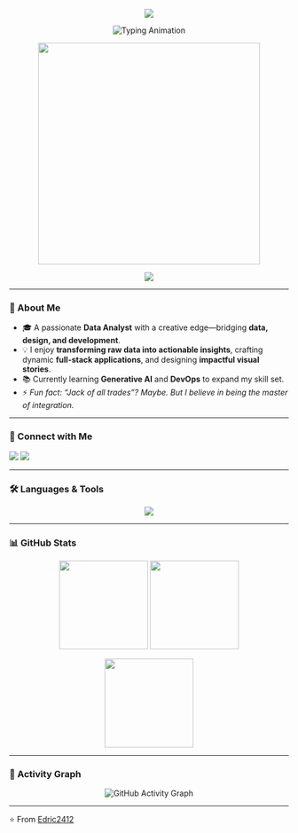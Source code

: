 <!-- Banner / Header -->
<p align="center">
  <img src="https://readme-typing-svg.demolab.com?font=Fira+Code&size=36&duration=2500&pause=700&color=0AFF0A&center=true&vCenter=true&width=600&lines=Hi+👋,+I'm+Edric;Data+Analyst+%7C+Web+Developer+%7C+Creative+Technologist" />
</p>


<p align="center">
  <img src="https://readme-typing-svg.herokuapp.com?font=Fira+Code&weight=500&size=24&duration=3000&pause=1000&color=00C2FF&center=true&vCenter=true&width=500&lines=Data+Analyst;Web+Developer;Creative+Technologist" alt="Typing Animation" />
</p>

<p align="center">
  <img src="https://raw.githubusercontent.com/abhisheknaiidu/abhisheknaiidu/master/code.gif" width="400" />
</p>

<p align="center">
  <a href="https://portfolio-pi-sage-99.vercel.app/" target="_blank">
    <img src="https://img.shields.io/badge/🌐 Visit My Portfolio-000000?style=for-the-badge&logo=vercel&logoColor=white" />
  </a>
</p>

---

### 🌱 About Me  
- 🎓 A passionate **Data Analyst** with a creative edge—bridging **data, design, and development**.  
- 💡 I enjoy **transforming raw data into actionable insights**, crafting dynamic **full-stack applications**, and designing **impactful visual stories**.  
- 📚 Currently learning **Generative AI** and **DevOps** to expand my skill set.  
- ⚡ *Fun fact: “Jack of all trades”? Maybe. But I believe in being the master of integration.*  

---

### 🔗 Connect with Me  
<p align="left">
<a href="https://www.linkedin.com/in/edric-jeffrey-sam-52502927b/" target="_blank"><img src="https://img.shields.io/badge/LinkedIn-0077B5?style=for-the-badge&logo=linkedin&logoColor=white"/></a>
<a href="https://www.instagram.com/_.itzme.ed._/" target="_blank"><img src="https://img.shields.io/badge/Instagram-E4405F?style=for-the-badge&logo=instagram&logoColor=white"/></a>
</p>

---

### 🛠️ Languages & Tools  
<p align="center">
  <img src="https://skillicons.dev/icons?i=python,flask,tensorflow,pytorch,sklearn,opencv,pandas,seaborn,mongodb,nodejs,express,react,tailwind,bootstrap,html,css,js,sqlite,aws,photoshop&perline=8" />
</p>

---

### 📊 GitHub Stats  
<p align="center">
  <img src="https://github-readme-stats.vercel.app/api?username=edric2412&show_icons=true&theme=tokyonight&hide_border=true" height="160px"/>
  <img src="https://github-readme-streak-stats.herokuapp.com/?user=edric2412&theme=tokyonight&hide_border=true" height="160px"/>
</p>

<p align="center">
  <img src="https://github-readme-stats.vercel.app/api/top-langs/?username=edric2412&layout=compact&theme=tokyonight&hide_border=true" height="160px"/>
</p>

---

### 🚀 Activity Graph  
<p align="center">
  <img src="https://github-readme-activity-graph.vercel.app/graph?username=edric2412&theme=tokyo-night&hide_border=true" alt="GitHub Activity Graph"/>
</p>

---

⭐ From [Edric2412](https://github.com/edric2412)
